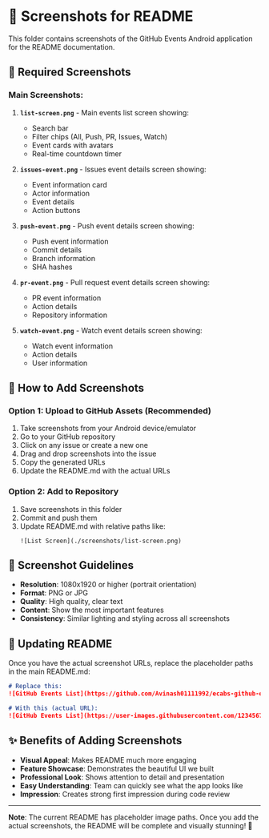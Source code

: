 # 📸 Screenshots for README

This folder contains screenshots of the GitHub Events Android application for the README documentation.

## 📱 Required Screenshots

### **Main Screenshots:**
1. **`list-screen.png`** - Main events list screen showing:
   - Search bar
   - Filter chips (All, Push, PR, Issues, Watch)
   - Event cards with avatars
   - Real-time countdown timer

2. **`issues-event.png`** - Issues event details screen showing:
   - Event information card
   - Actor information
   - Event details
   - Action buttons

3. **`push-event.png`** - Push event details screen showing:
   - Push event information
   - Commit details
   - Branch information
   - SHA hashes

4. **`pr-event.png`** - Pull request event details screen showing:
   - PR event information
   - Action details
   - Repository information

5. **`watch-event.png`** - Watch event details screen showing:
   - Watch event information
   - Action details
   - User information

## 🎯 How to Add Screenshots

### **Option 1: Upload to GitHub Assets (Recommended)**
1. Take screenshots from your Android device/emulator
2. Go to your GitHub repository
3. Click on any issue or create a new one
4. Drag and drop screenshots into the issue
5. Copy the generated URLs
6. Update the README.md with the actual URLs

### **Option 2: Add to Repository**
1. Save screenshots in this folder
2. Commit and push them
3. Update README.md with relative paths like:
   ```
   ![List Screen](./screenshots/list-screen.png)
   ```

## 📏 Screenshot Guidelines

- **Resolution**: 1080x1920 or higher (portrait orientation)
- **Format**: PNG or JPG
- **Quality**: High quality, clear text
- **Content**: Show the most important features
- **Consistency**: Similar lighting and styling across all screenshots

## 🔄 Updating README

Once you have the actual screenshot URLs, replace the placeholder paths in the main README.md:

```markdown
# Replace this:
![GitHub Events List](https://github.com/Avinash01111992/ecabs-github-events-android/assets/your-username/screenshots/list-screen.png)

# With this (actual URL):
![GitHub Events List](https://user-images.githubusercontent.com/12345678/12345678-1234-1234-1234-123456789abc.png)
```

## ✨ Benefits of Adding Screenshots

- **Visual Appeal**: Makes README much more engaging
- **Feature Showcase**: Demonstrates the beautiful UI we built
- **Professional Look**: Shows attention to detail and presentation
- **Easy Understanding**: Team can quickly see what the app looks like
- **Impression**: Creates strong first impression during code review

---

**Note**: The current README has placeholder image paths. Once you add the actual screenshots, the README will be complete and visually stunning! 🎉
